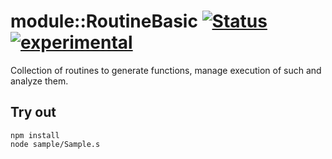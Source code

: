 
# module::RoutineBasic [![Status](https://github.com/Wandalen/wRoutineBasic/workflows/Publish/badge.svg)](https://github.com/Wandalen/wRoutineBasic/actions?query=workflow%3APublish) [![experimental](https://img.shields.io/badge/stability-experimental-orange.svg)](https://github.com/emersion/stability-badges#experimental)

Collection of routines to generate functions, manage execution of such and analyze them.

## Try out
```
npm install
node sample/Sample.s
```
